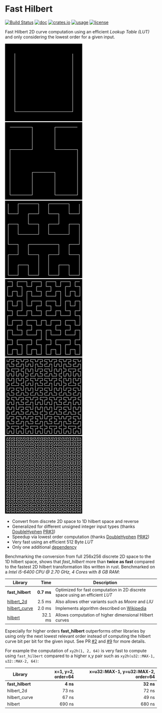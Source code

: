 # Fast Hilbert

[![Build Status](https://github.com/becheran/fast-hilbert/workflows/Test/badge.svg)](https://github.com/becheran/fast-hilbert/actions?workflow=Test)
[![doc](https://docs.rs/fast_hilbert/badge.svg)](https://docs.rs/fast_hilbert)
[![crates.io](https://img.shields.io/crates/v/fast_hilbert.svg)](https://crates.io/crates/fast_hilbert)
[![usage](https://badgen.net/crates/d/fast_hilbert)](https://crates.io/crates/fast_hilbert)
[![license](https://img.shields.io/badge/License-MIT-yellow.svg)](https://opensource.org/licenses/MIT)

Fast Hilbert 2D curve computation using an efficient *Lookup Table (LUT)* and only considering the lowest order for a given input.

![h1](./doc/h1.png)
![h2](./doc/h2.png)
![h3](./doc/h3.png)
![h4](./doc/h4.png)
![h5](./doc/h5.png)
![h6](./doc/h6.png)

* Convert from discrete 2D space to 1D hilbert space and reverse
* Generalized for different unsigned integer input types (thanks [DoubleHyphen](https://github.com/DoubleHyphen) [PR#3](https://github.com/becheran/fast-hilbert/pull/3))
* Speedup via lowest order computation (thanks [DoubleHyphen](https://github.com/DoubleHyphen) [PR#2](https://github.com/becheran/fast-hilbert/pull/2))
* Very fast using an efficient 512 Byte *LUT*
* Only one additional [dependency](https://crates.io/crates/num-traits)

Benchmarking the conversion from full 256x256 discrete 2D space to the 1D hilbert space, shows that *fast_hilbert* more than **twice as fast** compared to the fastest 2D hilbert transformation libs written in rust. Benchmarked on a *Intel i5-6400 CPU @ 2.70 GHz, 4 Cores* with *8 GB RAM*:

| Library                                                | Time        | Description       |
 ------------------------------------------------------- |------------:| ----------------- |
| **fast_hilbert**                                       |  **0.7 ms** | Optimized for fast computation in 2D discrete space using an efficient *LUT*
| [hilbert_2d](https://crates.io/crates/hilbert_2d)      |  2.5 ms     | Also allows other variants such as *Moore* and *LIU* |
| [hilbert_curve](https://crates.io/crates/hilbert_curve)|   2.0 ms    | Implements algorithm described on [Wikipedia](https://en.wikipedia.org/wiki/Hilbert_curve) |
| [hilbert](https://crates.io/crates/hilbert)            |  32.1 ms    | Allows computation of higher dimensional Hilbert curves |

Especially for higher orders **fast_hilbert** outperforms other libraries by using only the next lowest relevant order instead of computing the hilbert curve bit per bit for the given input. See PR [#2](https://github.com/becheran/fast-hilbert/pull/2) and [#9](https://github.com/becheran/fast-hilbert/pull/9) for more details.

For example the computation of `xy2h(1, 2, 64)` is very fast to compute using `fast_hilbert` compared to a higher x,y pair such as `xy2h(u32::MAX-1, u32::MAX-2, 64)`:

| Library          | x=1, y=2, order=64  | x=u32::MAX-1, y=u32::MAX-2, order=64    |
 ----------------- | ------------------: | --------------------------------------: |
| **fast_hilbert** |  **4 ns**           | **32 ns**                               |
| hilbert_2d       |  73 ns              | 72 ns                                   |
| hilbert_curve    |  67 ns              | 49 ns                                   |
| hilbert          |  690 ns             | 680 ns                                  |
